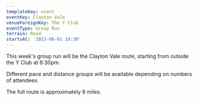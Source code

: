 ```yaml
---
templateKey: event
eventKey: Clayton Vale
venueForeignKey: The Y Club
eventType: Group Run
terrain: Road
startsAt: '2023-06-01 18:30'
---
```

This week's group run will be the Clayton Vale route,
starting from outside the Y Club at 6:30pm.

Different pace and distance groups will be available depending on 
numbers of attendees.

The full route is approximately 8 miles.
